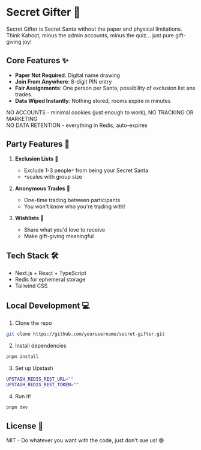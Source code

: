 # Secret Gifter 🎁

Secret Gifter is Secret Santa without the paper and physical limitations. Think Kahoot, minus the admin accounts, minus the quiz... just pure gift-giving joy!

## Core Features ✨

- **Paper Not Required**: Digital name drawing
- **Join From Anywhere**: 8-digit PIN entry
- **Fair Assignments**: One person per Santa, possibility of exclusion list ans trades.
- **Data Wiped Instantly**: Nothing stored, rooms expire in minutes

NO ACCOUNTS - minimal cookies (just enough to work), NO TRACKING OR MARKETING  
NO DATA RETENTION - everything in Redis, auto-expires

## Party Features 🎄

1. **Exclusion Lists** 👥

   - Exclude 1-3 people`*` from being your Secret Santa
   - `*`scales with group size

2. **Anonymous Trades** 🔄

   - One-time trading between participants
   - You won't know who you're trading with!

3. **Wishlists** 📝
   - Share what you'd love to receive
   - Make gift-giving meaningful

## Tech Stack 🛠

- Next.js + React + TypeScript
- Redis for ephemeral storage
- Tailwind CSS

## Local Development 💻

1. Clone the repo

```bash
git clone https://github.com/yourusername/secret-gifter.git
```

2. Install dependencies

```bash
pnpm install
```

3. Set up Upstash

```bash
UPSTASH_REDIS_REST_URL=""
UPSTASH_REDIS_REST_TOKEN=""
```

4. Run it!

```bash
pnpm dev
```

## License 📄

MIT - Do whatever you want with the code, just don't sue us! 😅
